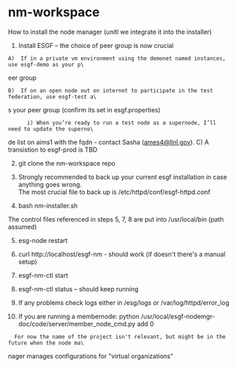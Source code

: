 # nm-workspace

How to install the node manager (unitl we integrate it into the installer)

  1) Install ESGF – the choice of peer group is now crucial

    A)  If in a private vm environment using the demonet named instances, use esgf-demo as your p\
eer group

    B)  If on an open node out on internet to participate in the test federation, use esgf-test a\
s your peer group (confirm its set in esgf.properties)

          i) When you’re ready to run a test node as a supernode, I’ll need to update the superno\
de list on aims1 with the fqdn - contact Sasha (ames4@llnl.gov).
    C)  A transistion to esgf-prod is TBD

  2) git clone the nm-workspace repo

  3) Strongly recommended to back up your current esgf installation in case anything goes wrong. \
 The most crucial file to back up is /etc/httpd/conf/esgf-httpd.conf

  4) bash nm-installer.sh

The control files referenced in steps 5, 7, 8 are put into /usr/local/bin (path assumed)

  5) esg-node restart

  6) curl http://localhost/esgf-nm  - should work  (if doesn't there's a manual setup)

  7) esgf-nm-ctl start

  8) esgf-nm-ctl status – should keep running

  9) If any problems check logs either in /esg/logs or /var/log/httpd/error_log

  10)  If you are running a membernode:
       python /usr/local/esgf-nodemgr-doc/code/server/member_node_cmd.py add <project> 0

      For now the name of the project isn't relevant, but might be in the future when the node ma\
nager manages configurations for "virtual organizations"
